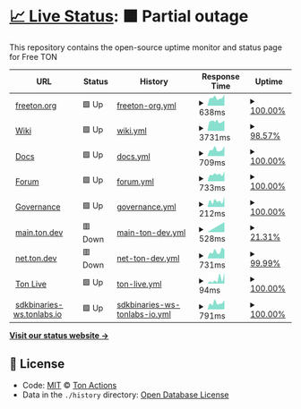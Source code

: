# [📈 Live Status](https://ton-actions.github.io/freeton-status): <!--live status--> **🟧 Partial outage**

This repository contains the open-source uptime monitor and status page for Free TON

<!--start: status pages-->
<!-- This summary is generated by Upptime (https://github.com/upptime/upptime) -->
<!-- Do not edit this manually, your changes will be overwritten -->
<!-- prettier-ignore -->
| URL | Status | History | Response Time | Uptime |
| --- | ------ | ------- | ------------- | ------ |
| <img alt="" src="https://favicons.githubusercontent.com/freeton.org" height="13"> [freeton.org](https://freeton.org) | 🟩 Up | [freeton-org.yml](https://github.com/ton-actions/everscale-status/commits/HEAD/history/freeton-org.yml) | <details><summary><img alt="Response time graph" src="./graphs/freeton-org/response-time-week.png" height="20"> 638ms</summary><br><a href="https://ton-actions.github.io/everscale-status/history/freeton-org"><img alt="Response time 480" src="https://img.shields.io/endpoint?url=https%3A%2F%2Fraw.githubusercontent.com%2Fton-actions%2Feverscale-status%2FHEAD%2Fapi%2Ffreeton-org%2Fresponse-time.json"></a><br><a href="https://ton-actions.github.io/everscale-status/history/freeton-org"><img alt="24-hour response time 886" src="https://img.shields.io/endpoint?url=https%3A%2F%2Fraw.githubusercontent.com%2Fton-actions%2Feverscale-status%2FHEAD%2Fapi%2Ffreeton-org%2Fresponse-time-day.json"></a><br><a href="https://ton-actions.github.io/everscale-status/history/freeton-org"><img alt="7-day response time 638" src="https://img.shields.io/endpoint?url=https%3A%2F%2Fraw.githubusercontent.com%2Fton-actions%2Feverscale-status%2FHEAD%2Fapi%2Ffreeton-org%2Fresponse-time-week.json"></a><br><a href="https://ton-actions.github.io/everscale-status/history/freeton-org"><img alt="30-day response time 652" src="https://img.shields.io/endpoint?url=https%3A%2F%2Fraw.githubusercontent.com%2Fton-actions%2Feverscale-status%2FHEAD%2Fapi%2Ffreeton-org%2Fresponse-time-month.json"></a><br><a href="https://ton-actions.github.io/everscale-status/history/freeton-org"><img alt="1-year response time 475" src="https://img.shields.io/endpoint?url=https%3A%2F%2Fraw.githubusercontent.com%2Fton-actions%2Feverscale-status%2FHEAD%2Fapi%2Ffreeton-org%2Fresponse-time-year.json"></a></details> | <details><summary><a href="https://ton-actions.github.io/everscale-status/history/freeton-org">100.00%</a></summary><a href="https://ton-actions.github.io/everscale-status/history/freeton-org"><img alt="All-time uptime 81.26%" src="https://img.shields.io/endpoint?url=https%3A%2F%2Fraw.githubusercontent.com%2Fton-actions%2Feverscale-status%2FHEAD%2Fapi%2Ffreeton-org%2Fuptime.json"></a><br><a href="https://ton-actions.github.io/everscale-status/history/freeton-org"><img alt="24-hour uptime 100.00%" src="https://img.shields.io/endpoint?url=https%3A%2F%2Fraw.githubusercontent.com%2Fton-actions%2Feverscale-status%2FHEAD%2Fapi%2Ffreeton-org%2Fuptime-day.json"></a><br><a href="https://ton-actions.github.io/everscale-status/history/freeton-org"><img alt="7-day uptime 100.00%" src="https://img.shields.io/endpoint?url=https%3A%2F%2Fraw.githubusercontent.com%2Fton-actions%2Feverscale-status%2FHEAD%2Fapi%2Ffreeton-org%2Fuptime-week.json"></a><br><a href="https://ton-actions.github.io/everscale-status/history/freeton-org"><img alt="30-day uptime 99.27%" src="https://img.shields.io/endpoint?url=https%3A%2F%2Fraw.githubusercontent.com%2Fton-actions%2Feverscale-status%2FHEAD%2Fapi%2Ffreeton-org%2Fuptime-month.json"></a><br><a href="https://ton-actions.github.io/everscale-status/history/freeton-org"><img alt="1-year uptime 81.04%" src="https://img.shields.io/endpoint?url=https%3A%2F%2Fraw.githubusercontent.com%2Fton-actions%2Feverscale-status%2FHEAD%2Fapi%2Ffreeton-org%2Fuptime-year.json"></a></details>
| <img alt="" src="https://favicons.githubusercontent.com/freeton.wiki" height="13"> [Wiki](https://freeton.wiki) | 🟩 Up | [wiki.yml](https://github.com/ton-actions/everscale-status/commits/HEAD/history/wiki.yml) | <details><summary><img alt="Response time graph" src="./graphs/wiki/response-time-week.png" height="20"> 3731ms</summary><br><a href="https://ton-actions.github.io/everscale-status/history/wiki"><img alt="Response time 4089" src="https://img.shields.io/endpoint?url=https%3A%2F%2Fraw.githubusercontent.com%2Fton-actions%2Feverscale-status%2FHEAD%2Fapi%2Fwiki%2Fresponse-time.json"></a><br><a href="https://ton-actions.github.io/everscale-status/history/wiki"><img alt="24-hour response time 4078" src="https://img.shields.io/endpoint?url=https%3A%2F%2Fraw.githubusercontent.com%2Fton-actions%2Feverscale-status%2FHEAD%2Fapi%2Fwiki%2Fresponse-time-day.json"></a><br><a href="https://ton-actions.github.io/everscale-status/history/wiki"><img alt="7-day response time 3731" src="https://img.shields.io/endpoint?url=https%3A%2F%2Fraw.githubusercontent.com%2Fton-actions%2Feverscale-status%2FHEAD%2Fapi%2Fwiki%2Fresponse-time-week.json"></a><br><a href="https://ton-actions.github.io/everscale-status/history/wiki"><img alt="30-day response time 3703" src="https://img.shields.io/endpoint?url=https%3A%2F%2Fraw.githubusercontent.com%2Fton-actions%2Feverscale-status%2FHEAD%2Fapi%2Fwiki%2Fresponse-time-month.json"></a><br><a href="https://ton-actions.github.io/everscale-status/history/wiki"><img alt="1-year response time 4121" src="https://img.shields.io/endpoint?url=https%3A%2F%2Fraw.githubusercontent.com%2Fton-actions%2Feverscale-status%2FHEAD%2Fapi%2Fwiki%2Fresponse-time-year.json"></a></details> | <details><summary><a href="https://ton-actions.github.io/everscale-status/history/wiki">98.57%</a></summary><a href="https://ton-actions.github.io/everscale-status/history/wiki"><img alt="All-time uptime 99.79%" src="https://img.shields.io/endpoint?url=https%3A%2F%2Fraw.githubusercontent.com%2Fton-actions%2Feverscale-status%2FHEAD%2Fapi%2Fwiki%2Fuptime.json"></a><br><a href="https://ton-actions.github.io/everscale-status/history/wiki"><img alt="24-hour uptime 100.00%" src="https://img.shields.io/endpoint?url=https%3A%2F%2Fraw.githubusercontent.com%2Fton-actions%2Feverscale-status%2FHEAD%2Fapi%2Fwiki%2Fuptime-day.json"></a><br><a href="https://ton-actions.github.io/everscale-status/history/wiki"><img alt="7-day uptime 98.57%" src="https://img.shields.io/endpoint?url=https%3A%2F%2Fraw.githubusercontent.com%2Fton-actions%2Feverscale-status%2FHEAD%2Fapi%2Fwiki%2Fuptime-week.json"></a><br><a href="https://ton-actions.github.io/everscale-status/history/wiki"><img alt="30-day uptime 99.67%" src="https://img.shields.io/endpoint?url=https%3A%2F%2Fraw.githubusercontent.com%2Fton-actions%2Feverscale-status%2FHEAD%2Fapi%2Fwiki%2Fuptime-month.json"></a><br><a href="https://ton-actions.github.io/everscale-status/history/wiki"><img alt="1-year uptime 99.79%" src="https://img.shields.io/endpoint?url=https%3A%2F%2Fraw.githubusercontent.com%2Fton-actions%2Feverscale-status%2FHEAD%2Fapi%2Fwiki%2Fuptime-year.json"></a></details>
| <img alt="" src="https://favicons.githubusercontent.com/docs.ton.dev" height="13"> [Docs](http://docs.ton.dev) | 🟩 Up | [docs.yml](https://github.com/ton-actions/everscale-status/commits/HEAD/history/docs.yml) | <details><summary><img alt="Response time graph" src="./graphs/docs/response-time-week.png" height="20"> 709ms</summary><br><a href="https://ton-actions.github.io/everscale-status/history/docs"><img alt="Response time 756" src="https://img.shields.io/endpoint?url=https%3A%2F%2Fraw.githubusercontent.com%2Fton-actions%2Feverscale-status%2FHEAD%2Fapi%2Fdocs%2Fresponse-time.json"></a><br><a href="https://ton-actions.github.io/everscale-status/history/docs"><img alt="24-hour response time 1042" src="https://img.shields.io/endpoint?url=https%3A%2F%2Fraw.githubusercontent.com%2Fton-actions%2Feverscale-status%2FHEAD%2Fapi%2Fdocs%2Fresponse-time-day.json"></a><br><a href="https://ton-actions.github.io/everscale-status/history/docs"><img alt="7-day response time 709" src="https://img.shields.io/endpoint?url=https%3A%2F%2Fraw.githubusercontent.com%2Fton-actions%2Feverscale-status%2FHEAD%2Fapi%2Fdocs%2Fresponse-time-week.json"></a><br><a href="https://ton-actions.github.io/everscale-status/history/docs"><img alt="30-day response time 715" src="https://img.shields.io/endpoint?url=https%3A%2F%2Fraw.githubusercontent.com%2Fton-actions%2Feverscale-status%2FHEAD%2Fapi%2Fdocs%2Fresponse-time-month.json"></a><br><a href="https://ton-actions.github.io/everscale-status/history/docs"><img alt="1-year response time 745" src="https://img.shields.io/endpoint?url=https%3A%2F%2Fraw.githubusercontent.com%2Fton-actions%2Feverscale-status%2FHEAD%2Fapi%2Fdocs%2Fresponse-time-year.json"></a></details> | <details><summary><a href="https://ton-actions.github.io/everscale-status/history/docs">100.00%</a></summary><a href="https://ton-actions.github.io/everscale-status/history/docs"><img alt="All-time uptime 99.96%" src="https://img.shields.io/endpoint?url=https%3A%2F%2Fraw.githubusercontent.com%2Fton-actions%2Feverscale-status%2FHEAD%2Fapi%2Fdocs%2Fuptime.json"></a><br><a href="https://ton-actions.github.io/everscale-status/history/docs"><img alt="24-hour uptime 100.00%" src="https://img.shields.io/endpoint?url=https%3A%2F%2Fraw.githubusercontent.com%2Fton-actions%2Feverscale-status%2FHEAD%2Fapi%2Fdocs%2Fuptime-day.json"></a><br><a href="https://ton-actions.github.io/everscale-status/history/docs"><img alt="7-day uptime 100.00%" src="https://img.shields.io/endpoint?url=https%3A%2F%2Fraw.githubusercontent.com%2Fton-actions%2Feverscale-status%2FHEAD%2Fapi%2Fdocs%2Fuptime-week.json"></a><br><a href="https://ton-actions.github.io/everscale-status/history/docs"><img alt="30-day uptime 100.00%" src="https://img.shields.io/endpoint?url=https%3A%2F%2Fraw.githubusercontent.com%2Fton-actions%2Feverscale-status%2FHEAD%2Fapi%2Fdocs%2Fuptime-month.json"></a><br><a href="https://ton-actions.github.io/everscale-status/history/docs"><img alt="1-year uptime 99.99%" src="https://img.shields.io/endpoint?url=https%3A%2F%2Fraw.githubusercontent.com%2Fton-actions%2Feverscale-status%2FHEAD%2Fapi%2Fdocs%2Fuptime-year.json"></a></details>
| <img alt="" src="https://favicons.githubusercontent.com/forum.freeton.org" height="13"> [Forum](https://forum.freeton.org) | 🟩 Up | [forum.yml](https://github.com/ton-actions/everscale-status/commits/HEAD/history/forum.yml) | <details><summary><img alt="Response time graph" src="./graphs/forum/response-time-week.png" height="20"> 733ms</summary><br><a href="https://ton-actions.github.io/everscale-status/history/forum"><img alt="Response time 701" src="https://img.shields.io/endpoint?url=https%3A%2F%2Fraw.githubusercontent.com%2Fton-actions%2Feverscale-status%2FHEAD%2Fapi%2Fforum%2Fresponse-time.json"></a><br><a href="https://ton-actions.github.io/everscale-status/history/forum"><img alt="24-hour response time 1012" src="https://img.shields.io/endpoint?url=https%3A%2F%2Fraw.githubusercontent.com%2Fton-actions%2Feverscale-status%2FHEAD%2Fapi%2Fforum%2Fresponse-time-day.json"></a><br><a href="https://ton-actions.github.io/everscale-status/history/forum"><img alt="7-day response time 733" src="https://img.shields.io/endpoint?url=https%3A%2F%2Fraw.githubusercontent.com%2Fton-actions%2Feverscale-status%2FHEAD%2Fapi%2Fforum%2Fresponse-time-week.json"></a><br><a href="https://ton-actions.github.io/everscale-status/history/forum"><img alt="30-day response time 768" src="https://img.shields.io/endpoint?url=https%3A%2F%2Fraw.githubusercontent.com%2Fton-actions%2Feverscale-status%2FHEAD%2Fapi%2Fforum%2Fresponse-time-month.json"></a><br><a href="https://ton-actions.github.io/everscale-status/history/forum"><img alt="1-year response time 707" src="https://img.shields.io/endpoint?url=https%3A%2F%2Fraw.githubusercontent.com%2Fton-actions%2Feverscale-status%2FHEAD%2Fapi%2Fforum%2Fresponse-time-year.json"></a></details> | <details><summary><a href="https://ton-actions.github.io/everscale-status/history/forum">100.00%</a></summary><a href="https://ton-actions.github.io/everscale-status/history/forum"><img alt="All-time uptime 99.97%" src="https://img.shields.io/endpoint?url=https%3A%2F%2Fraw.githubusercontent.com%2Fton-actions%2Feverscale-status%2FHEAD%2Fapi%2Fforum%2Fuptime.json"></a><br><a href="https://ton-actions.github.io/everscale-status/history/forum"><img alt="24-hour uptime 100.00%" src="https://img.shields.io/endpoint?url=https%3A%2F%2Fraw.githubusercontent.com%2Fton-actions%2Feverscale-status%2FHEAD%2Fapi%2Fforum%2Fuptime-day.json"></a><br><a href="https://ton-actions.github.io/everscale-status/history/forum"><img alt="7-day uptime 100.00%" src="https://img.shields.io/endpoint?url=https%3A%2F%2Fraw.githubusercontent.com%2Fton-actions%2Feverscale-status%2FHEAD%2Fapi%2Fforum%2Fuptime-week.json"></a><br><a href="https://ton-actions.github.io/everscale-status/history/forum"><img alt="30-day uptime 100.00%" src="https://img.shields.io/endpoint?url=https%3A%2F%2Fraw.githubusercontent.com%2Fton-actions%2Feverscale-status%2FHEAD%2Fapi%2Fforum%2Fuptime-month.json"></a><br><a href="https://ton-actions.github.io/everscale-status/history/forum"><img alt="1-year uptime 99.97%" src="https://img.shields.io/endpoint?url=https%3A%2F%2Fraw.githubusercontent.com%2Fton-actions%2Feverscale-status%2FHEAD%2Fapi%2Fforum%2Fuptime-year.json"></a></details>
| <img alt="" src="https://favicons.githubusercontent.com/gov.freeton.org" height="13"> [Governance](https://gov.freeton.org) | 🟩 Up | [governance.yml](https://github.com/ton-actions/everscale-status/commits/HEAD/history/governance.yml) | <details><summary><img alt="Response time graph" src="./graphs/governance/response-time-week.png" height="20"> 212ms</summary><br><a href="https://ton-actions.github.io/everscale-status/history/governance"><img alt="Response time 277" src="https://img.shields.io/endpoint?url=https%3A%2F%2Fraw.githubusercontent.com%2Fton-actions%2Feverscale-status%2FHEAD%2Fapi%2Fgovernance%2Fresponse-time.json"></a><br><a href="https://ton-actions.github.io/everscale-status/history/governance"><img alt="24-hour response time 362" src="https://img.shields.io/endpoint?url=https%3A%2F%2Fraw.githubusercontent.com%2Fton-actions%2Feverscale-status%2FHEAD%2Fapi%2Fgovernance%2Fresponse-time-day.json"></a><br><a href="https://ton-actions.github.io/everscale-status/history/governance"><img alt="7-day response time 212" src="https://img.shields.io/endpoint?url=https%3A%2F%2Fraw.githubusercontent.com%2Fton-actions%2Feverscale-status%2FHEAD%2Fapi%2Fgovernance%2Fresponse-time-week.json"></a><br><a href="https://ton-actions.github.io/everscale-status/history/governance"><img alt="30-day response time 169" src="https://img.shields.io/endpoint?url=https%3A%2F%2Fraw.githubusercontent.com%2Fton-actions%2Feverscale-status%2FHEAD%2Fapi%2Fgovernance%2Fresponse-time-month.json"></a><br><a href="https://ton-actions.github.io/everscale-status/history/governance"><img alt="1-year response time 275" src="https://img.shields.io/endpoint?url=https%3A%2F%2Fraw.githubusercontent.com%2Fton-actions%2Feverscale-status%2FHEAD%2Fapi%2Fgovernance%2Fresponse-time-year.json"></a></details> | <details><summary><a href="https://ton-actions.github.io/everscale-status/history/governance">100.00%</a></summary><a href="https://ton-actions.github.io/everscale-status/history/governance"><img alt="All-time uptime 99.93%" src="https://img.shields.io/endpoint?url=https%3A%2F%2Fraw.githubusercontent.com%2Fton-actions%2Feverscale-status%2FHEAD%2Fapi%2Fgovernance%2Fuptime.json"></a><br><a href="https://ton-actions.github.io/everscale-status/history/governance"><img alt="24-hour uptime 100.00%" src="https://img.shields.io/endpoint?url=https%3A%2F%2Fraw.githubusercontent.com%2Fton-actions%2Feverscale-status%2FHEAD%2Fapi%2Fgovernance%2Fuptime-day.json"></a><br><a href="https://ton-actions.github.io/everscale-status/history/governance"><img alt="7-day uptime 100.00%" src="https://img.shields.io/endpoint?url=https%3A%2F%2Fraw.githubusercontent.com%2Fton-actions%2Feverscale-status%2FHEAD%2Fapi%2Fgovernance%2Fuptime-week.json"></a><br><a href="https://ton-actions.github.io/everscale-status/history/governance"><img alt="30-day uptime 100.00%" src="https://img.shields.io/endpoint?url=https%3A%2F%2Fraw.githubusercontent.com%2Fton-actions%2Feverscale-status%2FHEAD%2Fapi%2Fgovernance%2Fuptime-month.json"></a><br><a href="https://ton-actions.github.io/everscale-status/history/governance"><img alt="1-year uptime 99.93%" src="https://img.shields.io/endpoint?url=https%3A%2F%2Fraw.githubusercontent.com%2Fton-actions%2Feverscale-status%2FHEAD%2Fapi%2Fgovernance%2Fuptime-year.json"></a></details>
| <img alt="" src="https://favicons.githubusercontent.com/main.ton.dev" height="13"> [main.ton.dev](http://main.ton.dev) | 🟥 Down | [main-ton-dev.yml](https://github.com/ton-actions/everscale-status/commits/HEAD/history/main-ton-dev.yml) | <details><summary><img alt="Response time graph" src="./graphs/main-ton-dev/response-time-week.png" height="20"> 528ms</summary><br><a href="https://ton-actions.github.io/everscale-status/history/main-ton-dev"><img alt="Response time 667" src="https://img.shields.io/endpoint?url=https%3A%2F%2Fraw.githubusercontent.com%2Fton-actions%2Feverscale-status%2FHEAD%2Fapi%2Fmain-ton-dev%2Fresponse-time.json"></a><br><a href="https://ton-actions.github.io/everscale-status/history/main-ton-dev"><img alt="24-hour response time 0" src="https://img.shields.io/endpoint?url=https%3A%2F%2Fraw.githubusercontent.com%2Fton-actions%2Feverscale-status%2FHEAD%2Fapi%2Fmain-ton-dev%2Fresponse-time-day.json"></a><br><a href="https://ton-actions.github.io/everscale-status/history/main-ton-dev"><img alt="7-day response time 528" src="https://img.shields.io/endpoint?url=https%3A%2F%2Fraw.githubusercontent.com%2Fton-actions%2Feverscale-status%2FHEAD%2Fapi%2Fmain-ton-dev%2Fresponse-time-week.json"></a><br><a href="https://ton-actions.github.io/everscale-status/history/main-ton-dev"><img alt="30-day response time 672" src="https://img.shields.io/endpoint?url=https%3A%2F%2Fraw.githubusercontent.com%2Fton-actions%2Feverscale-status%2FHEAD%2Fapi%2Fmain-ton-dev%2Fresponse-time-month.json"></a><br><a href="https://ton-actions.github.io/everscale-status/history/main-ton-dev"><img alt="1-year response time 671" src="https://img.shields.io/endpoint?url=https%3A%2F%2Fraw.githubusercontent.com%2Fton-actions%2Feverscale-status%2FHEAD%2Fapi%2Fmain-ton-dev%2Fresponse-time-year.json"></a></details> | <details><summary><a href="https://ton-actions.github.io/everscale-status/history/main-ton-dev">21.31%</a></summary><a href="https://ton-actions.github.io/everscale-status/history/main-ton-dev"><img alt="All-time uptime 98.30%" src="https://img.shields.io/endpoint?url=https%3A%2F%2Fraw.githubusercontent.com%2Fton-actions%2Feverscale-status%2FHEAD%2Fapi%2Fmain-ton-dev%2Fuptime.json"></a><br><a href="https://ton-actions.github.io/everscale-status/history/main-ton-dev"><img alt="24-hour uptime 0.00%" src="https://img.shields.io/endpoint?url=https%3A%2F%2Fraw.githubusercontent.com%2Fton-actions%2Feverscale-status%2FHEAD%2Fapi%2Fmain-ton-dev%2Fuptime-day.json"></a><br><a href="https://ton-actions.github.io/everscale-status/history/main-ton-dev"><img alt="7-day uptime 21.31%" src="https://img.shields.io/endpoint?url=https%3A%2F%2Fraw.githubusercontent.com%2Fton-actions%2Feverscale-status%2FHEAD%2Fapi%2Fmain-ton-dev%2Fuptime-week.json"></a><br><a href="https://ton-actions.github.io/everscale-status/history/main-ton-dev"><img alt="30-day uptime 79.72%" src="https://img.shields.io/endpoint?url=https%3A%2F%2Fraw.githubusercontent.com%2Fton-actions%2Feverscale-status%2FHEAD%2Fapi%2Fmain-ton-dev%2Fuptime-month.json"></a><br><a href="https://ton-actions.github.io/everscale-status/history/main-ton-dev"><img alt="1-year uptime 98.28%" src="https://img.shields.io/endpoint?url=https%3A%2F%2Fraw.githubusercontent.com%2Fton-actions%2Feverscale-status%2FHEAD%2Fapi%2Fmain-ton-dev%2Fuptime-year.json"></a></details>
| <img alt="" src="https://favicons.githubusercontent.com/net.ton.dev" height="13"> [net.ton.dev](http://net.ton.dev) | 🟥 Down | [net-ton-dev.yml](https://github.com/ton-actions/everscale-status/commits/HEAD/history/net-ton-dev.yml) | <details><summary><img alt="Response time graph" src="./graphs/net-ton-dev/response-time-week.png" height="20"> 731ms</summary><br><a href="https://ton-actions.github.io/everscale-status/history/net-ton-dev"><img alt="Response time 660" src="https://img.shields.io/endpoint?url=https%3A%2F%2Fraw.githubusercontent.com%2Fton-actions%2Feverscale-status%2FHEAD%2Fapi%2Fnet-ton-dev%2Fresponse-time.json"></a><br><a href="https://ton-actions.github.io/everscale-status/history/net-ton-dev"><img alt="24-hour response time 911" src="https://img.shields.io/endpoint?url=https%3A%2F%2Fraw.githubusercontent.com%2Fton-actions%2Feverscale-status%2FHEAD%2Fapi%2Fnet-ton-dev%2Fresponse-time-day.json"></a><br><a href="https://ton-actions.github.io/everscale-status/history/net-ton-dev"><img alt="7-day response time 731" src="https://img.shields.io/endpoint?url=https%3A%2F%2Fraw.githubusercontent.com%2Fton-actions%2Feverscale-status%2FHEAD%2Fapi%2Fnet-ton-dev%2Fresponse-time-week.json"></a><br><a href="https://ton-actions.github.io/everscale-status/history/net-ton-dev"><img alt="30-day response time 685" src="https://img.shields.io/endpoint?url=https%3A%2F%2Fraw.githubusercontent.com%2Fton-actions%2Feverscale-status%2FHEAD%2Fapi%2Fnet-ton-dev%2Fresponse-time-month.json"></a><br><a href="https://ton-actions.github.io/everscale-status/history/net-ton-dev"><img alt="1-year response time 663" src="https://img.shields.io/endpoint?url=https%3A%2F%2Fraw.githubusercontent.com%2Fton-actions%2Feverscale-status%2FHEAD%2Fapi%2Fnet-ton-dev%2Fresponse-time-year.json"></a></details> | <details><summary><a href="https://ton-actions.github.io/everscale-status/history/net-ton-dev">99.99%</a></summary><a href="https://ton-actions.github.io/everscale-status/history/net-ton-dev"><img alt="All-time uptime 99.64%" src="https://img.shields.io/endpoint?url=https%3A%2F%2Fraw.githubusercontent.com%2Fton-actions%2Feverscale-status%2FHEAD%2Fapi%2Fnet-ton-dev%2Fuptime.json"></a><br><a href="https://ton-actions.github.io/everscale-status/history/net-ton-dev"><img alt="24-hour uptime 99.95%" src="https://img.shields.io/endpoint?url=https%3A%2F%2Fraw.githubusercontent.com%2Fton-actions%2Feverscale-status%2FHEAD%2Fapi%2Fnet-ton-dev%2Fuptime-day.json"></a><br><a href="https://ton-actions.github.io/everscale-status/history/net-ton-dev"><img alt="7-day uptime 99.99%" src="https://img.shields.io/endpoint?url=https%3A%2F%2Fraw.githubusercontent.com%2Fton-actions%2Feverscale-status%2FHEAD%2Fapi%2Fnet-ton-dev%2Fuptime-week.json"></a><br><a href="https://ton-actions.github.io/everscale-status/history/net-ton-dev"><img alt="30-day uptime 100.00%" src="https://img.shields.io/endpoint?url=https%3A%2F%2Fraw.githubusercontent.com%2Fton-actions%2Feverscale-status%2FHEAD%2Fapi%2Fnet-ton-dev%2Fuptime-month.json"></a><br><a href="https://ton-actions.github.io/everscale-status/history/net-ton-dev"><img alt="1-year uptime 99.65%" src="https://img.shields.io/endpoint?url=https%3A%2F%2Fraw.githubusercontent.com%2Fton-actions%2Feverscale-status%2FHEAD%2Fapi%2Fnet-ton-dev%2Fuptime-year.json"></a></details>
| <img alt="" src="https://favicons.githubusercontent.com/ton.live" height="13"> [Ton Live](https://ton.live) | 🟩 Up | [ton-live.yml](https://github.com/ton-actions/everscale-status/commits/HEAD/history/ton-live.yml) | <details><summary><img alt="Response time graph" src="./graphs/ton-live/response-time-week.png" height="20"> 94ms</summary><br><a href="https://ton-actions.github.io/everscale-status/history/ton-live"><img alt="Response time 178" src="https://img.shields.io/endpoint?url=https%3A%2F%2Fraw.githubusercontent.com%2Fton-actions%2Feverscale-status%2FHEAD%2Fapi%2Fton-live%2Fresponse-time.json"></a><br><a href="https://ton-actions.github.io/everscale-status/history/ton-live"><img alt="24-hour response time 238" src="https://img.shields.io/endpoint?url=https%3A%2F%2Fraw.githubusercontent.com%2Fton-actions%2Feverscale-status%2FHEAD%2Fapi%2Fton-live%2Fresponse-time-day.json"></a><br><a href="https://ton-actions.github.io/everscale-status/history/ton-live"><img alt="7-day response time 94" src="https://img.shields.io/endpoint?url=https%3A%2F%2Fraw.githubusercontent.com%2Fton-actions%2Feverscale-status%2FHEAD%2Fapi%2Fton-live%2Fresponse-time-week.json"></a><br><a href="https://ton-actions.github.io/everscale-status/history/ton-live"><img alt="30-day response time 106" src="https://img.shields.io/endpoint?url=https%3A%2F%2Fraw.githubusercontent.com%2Fton-actions%2Feverscale-status%2FHEAD%2Fapi%2Fton-live%2Fresponse-time-month.json"></a><br><a href="https://ton-actions.github.io/everscale-status/history/ton-live"><img alt="1-year response time 176" src="https://img.shields.io/endpoint?url=https%3A%2F%2Fraw.githubusercontent.com%2Fton-actions%2Feverscale-status%2FHEAD%2Fapi%2Fton-live%2Fresponse-time-year.json"></a></details> | <details><summary><a href="https://ton-actions.github.io/everscale-status/history/ton-live">100.00%</a></summary><a href="https://ton-actions.github.io/everscale-status/history/ton-live"><img alt="All-time uptime 99.99%" src="https://img.shields.io/endpoint?url=https%3A%2F%2Fraw.githubusercontent.com%2Fton-actions%2Feverscale-status%2FHEAD%2Fapi%2Fton-live%2Fuptime.json"></a><br><a href="https://ton-actions.github.io/everscale-status/history/ton-live"><img alt="24-hour uptime 100.00%" src="https://img.shields.io/endpoint?url=https%3A%2F%2Fraw.githubusercontent.com%2Fton-actions%2Feverscale-status%2FHEAD%2Fapi%2Fton-live%2Fuptime-day.json"></a><br><a href="https://ton-actions.github.io/everscale-status/history/ton-live"><img alt="7-day uptime 100.00%" src="https://img.shields.io/endpoint?url=https%3A%2F%2Fraw.githubusercontent.com%2Fton-actions%2Feverscale-status%2FHEAD%2Fapi%2Fton-live%2Fuptime-week.json"></a><br><a href="https://ton-actions.github.io/everscale-status/history/ton-live"><img alt="30-day uptime 100.00%" src="https://img.shields.io/endpoint?url=https%3A%2F%2Fraw.githubusercontent.com%2Fton-actions%2Feverscale-status%2FHEAD%2Fapi%2Fton-live%2Fuptime-month.json"></a><br><a href="https://ton-actions.github.io/everscale-status/history/ton-live"><img alt="1-year uptime 99.99%" src="https://img.shields.io/endpoint?url=https%3A%2F%2Fraw.githubusercontent.com%2Fton-actions%2Feverscale-status%2FHEAD%2Fapi%2Fton-live%2Fuptime-year.json"></a></details>
| <img alt="" src="https://favicons.githubusercontent.com/sdkbinaries-ws.tonlabs.io" height="13"> [sdkbinaries-ws.tonlabs.io](http://sdkbinaries-ws.tonlabs.io) | 🟩 Up | [sdkbinaries-ws-tonlabs-io.yml](https://github.com/ton-actions/everscale-status/commits/HEAD/history/sdkbinaries-ws-tonlabs-io.yml) | <details><summary><img alt="Response time graph" src="./graphs/sdkbinaries-ws-tonlabs-io/response-time-week.png" height="20"> 791ms</summary><br><a href="https://ton-actions.github.io/everscale-status/history/sdkbinaries-ws-tonlabs-io"><img alt="Response time 903" src="https://img.shields.io/endpoint?url=https%3A%2F%2Fraw.githubusercontent.com%2Fton-actions%2Feverscale-status%2FHEAD%2Fapi%2Fsdkbinaries-ws-tonlabs-io%2Fresponse-time.json"></a><br><a href="https://ton-actions.github.io/everscale-status/history/sdkbinaries-ws-tonlabs-io"><img alt="24-hour response time 1144" src="https://img.shields.io/endpoint?url=https%3A%2F%2Fraw.githubusercontent.com%2Fton-actions%2Feverscale-status%2FHEAD%2Fapi%2Fsdkbinaries-ws-tonlabs-io%2Fresponse-time-day.json"></a><br><a href="https://ton-actions.github.io/everscale-status/history/sdkbinaries-ws-tonlabs-io"><img alt="7-day response time 791" src="https://img.shields.io/endpoint?url=https%3A%2F%2Fraw.githubusercontent.com%2Fton-actions%2Feverscale-status%2FHEAD%2Fapi%2Fsdkbinaries-ws-tonlabs-io%2Fresponse-time-week.json"></a><br><a href="https://ton-actions.github.io/everscale-status/history/sdkbinaries-ws-tonlabs-io"><img alt="30-day response time 804" src="https://img.shields.io/endpoint?url=https%3A%2F%2Fraw.githubusercontent.com%2Fton-actions%2Feverscale-status%2FHEAD%2Fapi%2Fsdkbinaries-ws-tonlabs-io%2Fresponse-time-month.json"></a><br><a href="https://ton-actions.github.io/everscale-status/history/sdkbinaries-ws-tonlabs-io"><img alt="1-year response time 900" src="https://img.shields.io/endpoint?url=https%3A%2F%2Fraw.githubusercontent.com%2Fton-actions%2Feverscale-status%2FHEAD%2Fapi%2Fsdkbinaries-ws-tonlabs-io%2Fresponse-time-year.json"></a></details> | <details><summary><a href="https://ton-actions.github.io/everscale-status/history/sdkbinaries-ws-tonlabs-io">100.00%</a></summary><a href="https://ton-actions.github.io/everscale-status/history/sdkbinaries-ws-tonlabs-io"><img alt="All-time uptime 99.96%" src="https://img.shields.io/endpoint?url=https%3A%2F%2Fraw.githubusercontent.com%2Fton-actions%2Feverscale-status%2FHEAD%2Fapi%2Fsdkbinaries-ws-tonlabs-io%2Fuptime.json"></a><br><a href="https://ton-actions.github.io/everscale-status/history/sdkbinaries-ws-tonlabs-io"><img alt="24-hour uptime 100.00%" src="https://img.shields.io/endpoint?url=https%3A%2F%2Fraw.githubusercontent.com%2Fton-actions%2Feverscale-status%2FHEAD%2Fapi%2Fsdkbinaries-ws-tonlabs-io%2Fuptime-day.json"></a><br><a href="https://ton-actions.github.io/everscale-status/history/sdkbinaries-ws-tonlabs-io"><img alt="7-day uptime 100.00%" src="https://img.shields.io/endpoint?url=https%3A%2F%2Fraw.githubusercontent.com%2Fton-actions%2Feverscale-status%2FHEAD%2Fapi%2Fsdkbinaries-ws-tonlabs-io%2Fuptime-week.json"></a><br><a href="https://ton-actions.github.io/everscale-status/history/sdkbinaries-ws-tonlabs-io"><img alt="30-day uptime 100.00%" src="https://img.shields.io/endpoint?url=https%3A%2F%2Fraw.githubusercontent.com%2Fton-actions%2Feverscale-status%2FHEAD%2Fapi%2Fsdkbinaries-ws-tonlabs-io%2Fuptime-month.json"></a><br><a href="https://ton-actions.github.io/everscale-status/history/sdkbinaries-ws-tonlabs-io"><img alt="1-year uptime 99.96%" src="https://img.shields.io/endpoint?url=https%3A%2F%2Fraw.githubusercontent.com%2Fton-actions%2Feverscale-status%2FHEAD%2Fapi%2Fsdkbinaries-ws-tonlabs-io%2Fuptime-year.json"></a></details>

<!--end: status pages-->

[**Visit our status website →**](https://ton-actions.github.io/freeton-status)

## 📄 License

- Code: [MIT](./LICENSE) © [Ton Actions](https://github.com/ton-actions)
- Data in the `./history` directory: [Open Database License](https://opendatacommons.org/licenses/odbl/1-0/)

